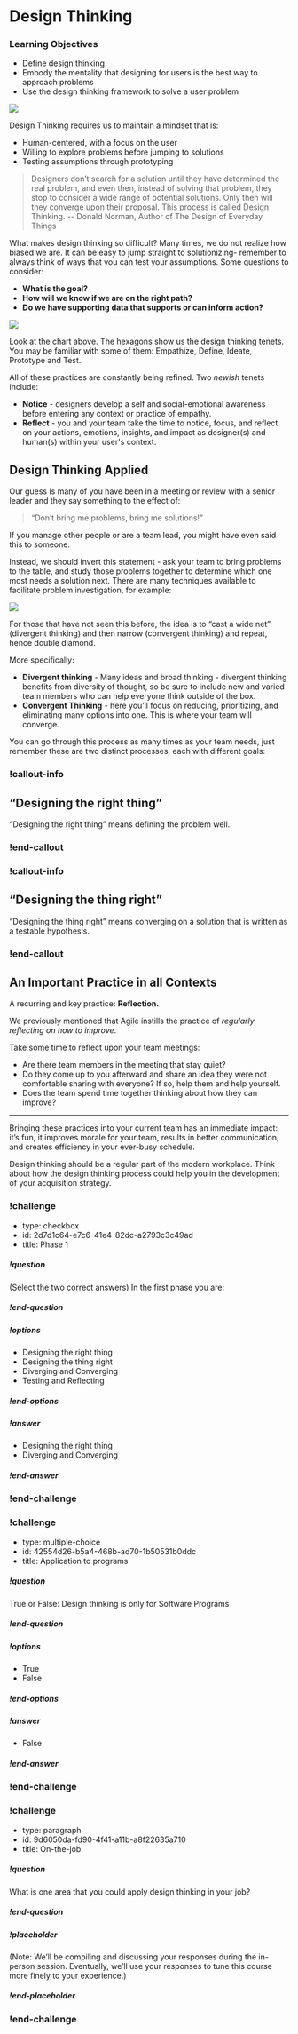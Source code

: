 # Design Thinking

###  Learning Objectives

* Define design thinking
* Embody the mentality that designing for users is the best way to approach problems
* Use the design thinking framework to solve a user problem


![](../__images/what-is-design.png)

Design Thinking requires us to maintain a mindset that is:
* Human-centered, with a focus on the user
* Willing to explore problems before jumping to solutions
* Testing assumptions through prototyping

> Designers don’t search for a solution until they have determined the real problem, and even then, instead of solving that problem, they stop to consider a wide range of potential solutions. Only then will they converge upon their proposal. This process is called Design Thinking.
-- Donald Norman, Author of The Design of Everyday Things  

What makes design thinking so difficult? Many times, we do not realize how biased we are. It can be easy to jump straight to solutionizing- remember to always think of ways that you can test your assumptions. Some questions to consider:
* **What is the goal?**
* **How will we know if we are on the right path?**
* **Do we have supporting data that supports or can inform action?**  

 ![](../__images/octagons.png)  

 Look at the chart above. The hexagons show us the design thinking tenets. You may be familiar with some of them: Empathize, Define, Ideate, Prototype and Test.

All of these practices are constantly being refined. Two _newish_ tenets include:
* **Notice** - designers develop a self and social-emotional awareness before entering any context or practice of empathy.
* **Reflect** - you and your team take the time to notice, focus, and reflect on your actions, emotions, insights, and impact as designer(s) and human(s) within your user's context.  

## Design Thinking Applied
Our guess is many of you have been in a meeting or review with a senior leader and they say something to the effect of:   

>“Don’t bring me problems, bring me solutions!”

If you manage other people or are a team lead, you might have even said this to someone.  


Instead, we should invert this statement - ask your team to bring problems to the table, and study those problems together to determine which one most needs a solution next.  There are many techniques available to facilitate problem investigation, for example:

 ![](../__images/dd.png)

 For those that have not seen this before, the idea is to “cast a wide net” (divergent thinking) and then narrow (convergent thinking) and repeat, hence double diamond.  

 More specifically:
 * **Divergent thinking** - Many ideas and broad thinking - divergent thinking benefits from diversity of thought, so be sure to include new and varied team members who can help everyone think outside of the box.
 * **Convergent Thinking** - here you’ll focus on reducing, prioritizing, and eliminating many options into one. This is where your team will converge.   

 You can go through this process as many times as your team needs, just remember these are two distinct processes, each with different goals:  

### !callout-info
##  “Designing the right thing”
“Designing the right thing” means defining the problem well.
### !end-callout

### !callout-info
##  “Designing the thing right”
“Designing the thing right” means converging on a solution that is written as a testable hypothesis.
### !end-callout  

## An Important Practice in all Contexts

A recurring and key practice: **Reflection.**  

We previously mentioned that Agile instills the practice of _regularly reflecting on how to improve_.    

Take some time to reflect upon your team meetings:  
* Are there team members in the meeting that stay quiet?  
* Do they come up to you afterward and share an idea they were not comfortable sharing with everyone?  If so, help them and help yourself.  
* Does the team spend time together thinking about how they can improve?  

***

Bringing these practices into your current team has an immediate impact: it’s fun, it improves morale for your team, results in better communication, and creates efficiency in your ever-busy schedule.    

Design thinking should be a regular part of the modern workplace. Think about how the design thinking process could help you in the development of your acquisition strategy.   

<!-- >>>>>>>>>>>>>>>>>>>>>> BEGIN CHALLENGE >>>>>>>>>>>>>>>>>>>>>> -->
<!-- Replace everything in square brackets [] and remove brackets  -->

### !challenge

* type: checkbox
* id: 2d7d1c64-e7c6-41e4-82dc-a2793c3c49ad
* title: Phase 1
<!-- * points: [1] (optional, the number of points for scoring as a checkpoint) -->
<!-- * topics: [python, pandas] (optional the topics for analyzing points) -->

##### !question

(Select the two correct answers) In the first phase you are:

##### !end-question

##### !options

* Designing the right thing
* Designing the thing right
* Diverging and Converging
* Testing and Reflecting


##### !end-options

##### !answer

* Designing the right thing
* Diverging and Converging

##### !end-answer

<!-- other optional sections -->
<!-- !hint - !end-hint (markdown, hidden, students click to view) -->
<!-- !rubric - !end-rubric (markdown, instructors can see while scoring a checkpoint) -->
<!-- !explanation - !end-explanation (markdown, students can see after answering correctly) -->

### !end-challenge

<!-- ======================= END CHALLENGE ======================= -->

<!-- >>>>>>>>>>>>>>>>>>>>>> BEGIN CHALLENGE >>>>>>>>>>>>>>>>>>>>>> -->
<!-- Replace everything in square brackets [] and remove brackets  -->

### !challenge

* type: multiple-choice
* id: 42554d26-b5a4-468b-ad70-1b50531b0ddc
* title: Application to programs
<!-- * points: [1] (optional, the number of points for scoring as a checkpoint) -->
<!-- * topics: [python, pandas] (optional the topics for analyzing points) -->

##### !question

True or False: Design thinking is only for Software Programs

##### !end-question

##### !options

* True
* False
##### !end-options

##### !answer

* False

##### !end-answer

<!-- other optional sections -->
<!-- !hint - !end-hint (markdown, hidden, students click to view) -->
<!-- !rubric - !end-rubric (markdown, instructors can see while scoring a checkpoint) -->
<!-- !explanation - !end-explanation (markdown, students can see after answering correctly) -->

### !end-challenge

<!-- ======================= END CHALLENGE ======================= -->

<!-- >>>>>>>>>>>>>>>>>>>>>> BEGIN CHALLENGE >>>>>>>>>>>>>>>>>>>>>> -->
<!-- Replace everything in square brackets [] and remove brackets  -->

### !challenge

* type: paragraph
* id: 9d6050da-fd90-4f41-a11b-a8f22635a710
* title: On-the-job
<!-- * points: [1] (optional, the number of points for scoring as a checkpoint) -->
<!-- * topics: [python, pandas] (optional the topics for analyzing points) -->

##### !question

What is one area that you could apply design thinking in your job?

##### !end-question

##### !placeholder

(Note: We’ll be compiling and discussing your responses during the in-person session. Eventually, we’ll use your responses to tune this course more finely to your experience.)

##### !end-placeholder

<!-- other optional sections -->
<!-- !hint - !end-hint (markdown, hidden, students click to view) -->
<!-- !rubric - !end-rubric (markdown, instructors can see while scoring a checkpoint) -->
<!-- !explanation - !end-explanation (markdown, students can see after answering correctly) -->

### !end-challenge

<!-- ======================= END CHALLENGE ======================= -->

